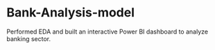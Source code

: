 # Bank-Analysis-model
Performed EDA and built an interactive Power BI dashboard to analyze banking sector.
